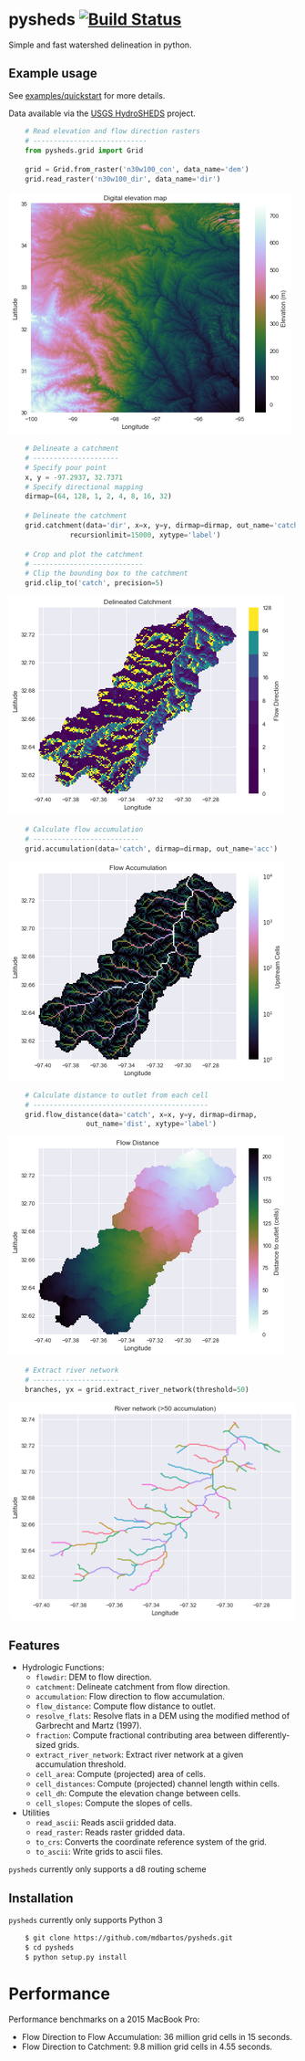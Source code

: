# pysheds [![Build Status](https://travis-ci.org/mdbartos/pysheds.svg?branch=master)](https://travis-ci.org/mdbartos/pysheds)
Simple and fast watershed delineation in python.

## Example usage

See [examples/quickstart](https://github.com/mdbartos/pysheds/blob/master/examples/quickstart.ipynb) for more details.

Data available via the [USGS HydroSHEDS](https://hydrosheds.cr.usgs.gov/datadownload.php) project.

```python
    # Read elevation and flow direction rasters
    # ----------------------------
    from pysheds.grid import Grid

    grid = Grid.from_raster('n30w100_con', data_name='dem')
    grid.read_raster('n30w100_dir', data_name='dir')
```

![Example 1](examples/img/conditioned_dem.png)

```python
    # Delineate a catchment
    # ---------------------
    # Specify pour point
    x, y = -97.2937, 32.7371
    # Specify directional mapping
    dirmap=(64, 128, 1, 2, 4, 8, 16, 32)

    # Delineate the catchment
    grid.catchment(data='dir', x=x, y=y, dirmap=dirmap, out_name='catch',
               recursionlimit=15000, xytype='label')

    # Crop and plot the catchment
    # ---------------------------
    # Clip the bounding box to the catchment
    grid.clip_to('catch', precision=5)
```

![Example 2](examples/img/catchment.png)

```python
    # Calculate flow accumulation
    # --------------------------
    grid.accumulation(data='catch', dirmap=dirmap, out_name='acc')
```

![Example 3](examples/img/flow_accumulation.png)

```python
    # Calculate distance to outlet from each cell
    # -------------------------------------------
    grid.flow_distance(data='catch', x=x, y=y, dirmap=dirmap,
                   out_name='dist', xytype='label')
```

![Example 4](examples/img/flow_distance.png)

```python
    # Extract river network
    # ---------------------
    branches, yx = grid.extract_river_network(threshold=50)
```

![Example 5](examples/img/river_network.png)


## Features

- Hydrologic Functions:
  - `flowdir`: DEM to flow direction.
  - `catchment`: Delineate catchment from flow direction.
  - `accumulation`: Flow direction to flow accumulation.
  - `flow_distance`: Compute flow distance to outlet.
  - `resolve_flats`: Resolve flats in a DEM using the modified method of Garbrecht and Martz (1997).
  - `fraction`: Compute fractional contributing area between differently-sized grids.
  - `extract_river_network`: Extract river network at a given accumulation threshold.
  - `cell_area`: Compute (projected) area of cells.
  - `cell_distances`: Compute (projected) channel length within cells.
  - `cell_dh`: Compute the elevation change between cells.
  - `cell_slopes`: Compute the slopes of cells.
- Utilities
  - `read_ascii`: Reads ascii gridded data.
  - `read_raster`: Reads raster gridded data.
  - `to_crs`: Converts the coordinate reference system of the grid.
  - `to_ascii`: Write grids to ascii files.

`pysheds` currently only supports a d8 routing scheme

## Installation

`pysheds` currently only supports Python 3

```bash
    $ git clone https://github.com/mdbartos/pysheds.git
    $ cd pysheds
    $ python setup.py install
```


# Performance
Performance benchmarks on a 2015 MacBook Pro:

- Flow Direction to Flow Accumulation: 36 million grid cells in 15 seconds.
- Flow Direction to Catchment: 9.8 million grid cells in 4.55 seconds.
